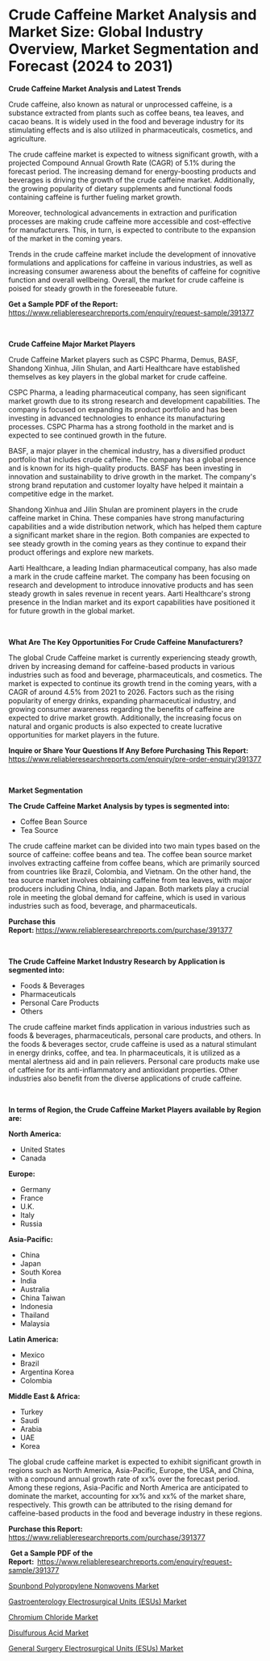 <p><h1>Crude Caffeine Market Analysis and Market Size: Global Industry Overview, Market Segmentation and Forecast (2024 to 2031)</h1></p><p><strong>Crude Caffeine Market Analysis and Latest Trends</strong></p>
<p><p>Crude caffeine, also known as natural or unprocessed caffeine, is a substance extracted from plants such as coffee beans, tea leaves, and cacao beans. It is widely used in the food and beverage industry for its stimulating effects and is also utilized in pharmaceuticals, cosmetics, and agriculture.</p><p>The crude caffeine market is expected to witness significant growth, with a projected Compound Annual Growth Rate (CAGR) of 5.1% during the forecast period. The increasing demand for energy-boosting products and beverages is driving the growth of the crude caffeine market. Additionally, the growing popularity of dietary supplements and functional foods containing caffeine is further fueling market growth.</p><p>Moreover, technological advancements in extraction and purification processes are making crude caffeine more accessible and cost-effective for manufacturers. This, in turn, is expected to contribute to the expansion of the market in the coming years.</p><p>Trends in the crude caffeine market include the development of innovative formulations and applications for caffeine in various industries, as well as increasing consumer awareness about the benefits of caffeine for cognitive function and overall wellbeing. Overall, the market for crude caffeine is poised for steady growth in the foreseeable future.</p></p>
<p><strong>Get a Sample PDF of the Report:&nbsp;</strong> <a href="https://www.reliableresearchreports.com/enquiry/request-sample/391377">https://www.reliableresearchreports.com/enquiry/request-sample/391377</a></p>
<p>&nbsp;</p>
<p><strong>Crude Caffeine Major Market Players</strong></p>
<p><p>Crude Caffeine Market players such as CSPC Pharma, Demus, BASF, Shandong Xinhua, Jilin Shulan, and Aarti Healthcare have established themselves as key players in the global market for crude caffeine.</p><p>CSPC Pharma, a leading pharmaceutical company, has seen significant market growth due to its strong research and development capabilities. The company is focused on expanding its product portfolio and has been investing in advanced technologies to enhance its manufacturing processes. CSPC Pharma has a strong foothold in the market and is expected to see continued growth in the future.</p><p>BASF, a major player in the chemical industry, has a diversified product portfolio that includes crude caffeine. The company has a global presence and is known for its high-quality products. BASF has been investing in innovation and sustainability to drive growth in the market. The company's strong brand reputation and customer loyalty have helped it maintain a competitive edge in the market.</p><p>Shandong Xinhua and Jilin Shulan are prominent players in the crude caffeine market in China. These companies have strong manufacturing capabilities and a wide distribution network, which has helped them capture a significant market share in the region. Both companies are expected to see steady growth in the coming years as they continue to expand their product offerings and explore new markets.</p><p>Aarti Healthcare, a leading Indian pharmaceutical company, has also made a mark in the crude caffeine market. The company has been focusing on research and development to introduce innovative products and has seen steady growth in sales revenue in recent years. Aarti Healthcare's strong presence in the Indian market and its export capabilities have positioned it for future growth in the global market.</p></p>
<p>&nbsp;</p>
<p><strong>What Are The Key Opportunities For Crude Caffeine Manufacturers?</strong></p>
<p><p>The global Crude Caffeine market is currently experiencing steady growth, driven by increasing demand for caffeine-based products in various industries such as food and beverage, pharmaceuticals, and cosmetics. The market is expected to continue its growth trend in the coming years, with a CAGR of around 4.5% from 2021 to 2026. Factors such as the rising popularity of energy drinks, expanding pharmaceutical industry, and growing consumer awareness regarding the benefits of caffeine are expected to drive market growth. Additionally, the increasing focus on natural and organic products is also expected to create lucrative opportunities for market players in the future.</p></p>
<p><strong>Inquire or Share Your Questions If Any Before Purchasing This Report:</strong> <a href="https://www.reliableresearchreports.com/enquiry/pre-order-enquiry/391377">https://www.reliableresearchreports.com/enquiry/pre-order-enquiry/391377</a></p>
<p>&nbsp;</p>
<p><strong>Market Segmentation</strong></p>
<p><strong>The Crude Caffeine Market Analysis by types is segmented into:</strong></p>
<p><ul><li>Coffee Bean Source</li><li>Tea Source</li></ul></p>
<p><p>The crude caffeine market can be divided into two main types based on the source of caffeine: coffee beans and tea. The coffee bean source market involves extracting caffeine from coffee beans, which are primarily sourced from countries like Brazil, Colombia, and Vietnam. On the other hand, the tea source market involves obtaining caffeine from tea leaves, with major producers including China, India, and Japan. Both markets play a crucial role in meeting the global demand for caffeine, which is used in various industries such as food, beverage, and pharmaceuticals.</p></p>
<p><strong>Purchase this Report:&nbsp;</strong><a href="https://www.reliableresearchreports.com/purchase/391377">https://www.reliableresearchreports.com/purchase/391377</a></p>
<p>&nbsp;</p>
<p><strong>The Crude Caffeine Market Industry Research by Application is segmented into:</strong></p>
<p><ul><li>Foods & Beverages</li><li>Pharmaceuticals</li><li>Personal Care Products</li><li>Others</li></ul></p>
<p><p>The crude caffeine market finds application in various industries such as foods & beverages, pharmaceuticals, personal care products, and others. In the foods & beverages sector, crude caffeine is used as a natural stimulant in energy drinks, coffee, and tea. In pharmaceuticals, it is utilized as a mental alertness aid and in pain relievers. Personal care products make use of caffeine for its anti-inflammatory and antioxidant properties. Other industries also benefit from the diverse applications of crude caffeine.</p></p>
<p>&nbsp;</p>
<p><strong>In terms of Region, the Crude Caffeine Market Players available by Region are:</strong></p>
<p>
    <p> <strong> North America: </strong>
        <ul>
            <li>United States</li>
            <li>Canada</li>
        </ul>
        </p> 
    <p> <strong> Europe: </strong>
        <ul>
            <li>Germany</li>
            <li>France</li>
            <li>U.K.</li>
            <li>Italy</li>
            <li>Russia</li>
        </ul>
        </p> 
    <p> <strong> Asia-Pacific: </strong>
        <ul>
            <li>China</li>
            <li>Japan</li>
            <li>South Korea</li>
            <li>India</li>
            <li>Australia</li>
            <li>China Taiwan</li>
            <li>Indonesia</li>
            <li>Thailand</li>
            <li>Malaysia</li>
        </ul>
        </p> 
    <p> <strong> Latin America: </strong>
        <ul>
            <li>Mexico</li>
            <li>Brazil</li>
            <li>Argentina Korea</li>
            <li>Colombia</li>
        </ul>
        </p> 
    <p> <strong> Middle East & Africa: </strong>
        <ul>
            <li>Turkey</li>
            <li>Saudi</li>
            <li>Arabia</li>
            <li>UAE</li>
            <li>Korea</li>
        </ul>
    </p>
    </p>
<p><p>The global crude caffeine market is expected to exhibit significant growth in regions such as North America, Asia-Pacific, Europe, the USA, and China, with a compound annual growth rate of xx% over the forecast period. Among these regions, Asia-Pacific and North America are anticipated to dominate the market, accounting for xx% and xx% of the market share, respectively. This growth can be attributed to the rising demand for caffeine-based products in the food and beverage industry in these regions.</p></p>
<p><strong>Purchase this Report: </strong><a href="https://www.reliableresearchreports.com/purchase/391377">https://www.reliableresearchreports.com/purchase/391377</a></p>
<p>&nbsp;<strong>Get a Sample PDF of the Report:&nbsp;&nbsp;</strong><a href="https://www.reliableresearchreports.com/enquiry/request-sample/391377">https://www.reliableresearchreports.com/enquiry/request-sample/391377</a></p>
<p><strong></strong></p>
<p><p><a href="https://github.com/edytherolanlouisejk1miz0wig/Market-Research-Report-List-1/blob/main/spunbond-polypropylene-nonwovens-market.md">Spunbond Polypropylene Nonwovens Market</a></p><p><a href="https://woozy-pyroraptor-a1f.notion.site/Gastroenterology-Electrosurgical-Units-ESUs-Market-Research-Report-Unlocks-Analysis-on-the-Market--c6277d03b74b4599bd006aa05c4e9c50">Gastroenterology Electrosurgical Units (ESUs) Market</a></p><p><a href="https://view.publitas.com/reportprime-1/decoding-the-chromium-chloride-market-a-deep-dive-into-the-latest-market-trends-market-segmentation-and-competitive-analysis/">Chromium Chloride Market</a></p><p><a href="https://view.publitas.com/reportprime-1/disulfurous-acid-market-size-focuses-on-market-dynamics-in-depth-analysis-and-future-projections-of-its-market-forecasted-for-period-from-2024-to-2031/">Disulfurous Acid Market</a></p><p><a href="https://rainy-horn-d69.notion.site/General-Surgery-Electrosurgical-Units-ESUs-Market-Size-Market-Share-and-Global-Market-Analysis-Re-c6647e303d1d4eccb1fbb5ae7bf555f0">General Surgery Electrosurgical Units (ESUs) Market</a></p></p>